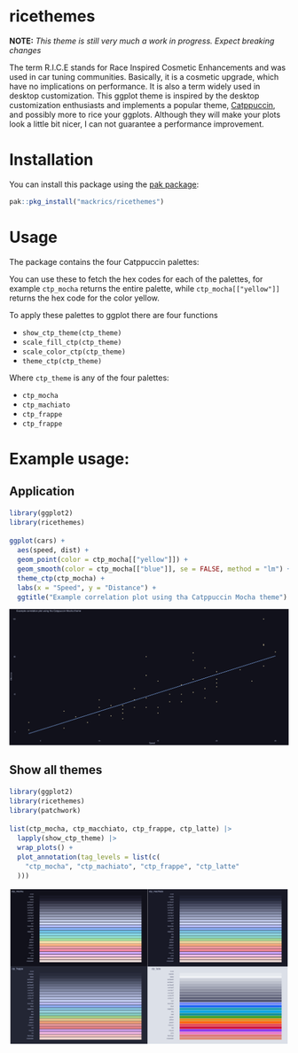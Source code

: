 # ricethemes

**NOTE:** *This theme is still very much a work in progress. Expect breaking changes*

The term R.I.C.E stands for Race Inspired Cosmetic Enhancements and was used in
car tuning communities. Basically, it is a cosmetic upgrade, which have no
implications on performance. It is also a term widely used in desktop
customization. This ggplot theme is inspired by the desktop customization
enthusiasts and implements a popular theme,
[Catppuccin](https://github.com/catppuccin/catppuccin), and possibly more to
rice your ggplots. Although they will make your plots look a little bit nicer,
I can not guarantee a performance improvement.

# Installation

You can install this package using the [pak package](https://pak.r-lib.org/):

```R
pak::pkg_install("mackrics/ricethemes")
```

# Usage 

The package contains the four Catppuccin palettes:


You can use these to fetch the hex codes for each of the palettes, for example
`ctp_mocha` returns the entire palette, while `ctp_mocha[["yellow"]]` returns the hex code for the color yellow.

To apply these palettes to ggplot there are four functions


- `show_ctp_theme(ctp_theme)`
- `scale_fill_ctp(ctp_theme)`
- `scale_color_ctp(ctp_theme)`
- `theme_ctp(ctp_theme)`

Where `ctp_theme` is  any of the four palettes:

- `ctp_mocha`
- `ctp_machiato`
- `ctp_frappe`
- `ctp_frappe`

# Example usage:

## Application

```R
library(ggplot2)
library(ricethemes)

ggplot(cars) +
  aes(speed, dist) +
  geom_point(color = ctp_mocha[["yellow"]]) +
  geom_smooth(color = ctp_mocha[["blue"]], se = FALSE, method = "lm") +
  theme_ctp(ctp_mocha) +
  labs(x = "Speed", y = "Distance") +
  ggtitle("Example correlation plot using tha Catppuccin Mocha theme")
```

![Example 1](example1.svg)


## Show all themes

```R
library(ggplot2)
library(ricethemes)
library(patchwork)

list(ctp_mocha, ctp_macchiato, ctp_frappe, ctp_latte) |>
  lapply(show_ctp_theme) |>
  wrap_plots() +
  plot_annotation(tag_levels = list(c(
    "ctp_mocha", "ctp_machiato", "ctp_frappe", "ctp_latte"
  )))
```

![Example 2](example2.svg)
